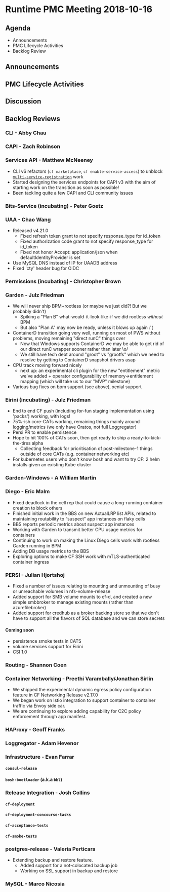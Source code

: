 # Runtime PMC Meeting 2018-10-16

## Agenda

* Announcements
* PMC Lifecycle Activities
* Backlog Review


## Announcements


## PMC Lifecycle Activities


## Discussion


## Backlog Reviews

### CLI - Abby Chau


### CAPI - Zach Robinson


### Services API - Matthew McNeeney

* CLI v6 refactors (`cf marketplace`, `cf enable-service-access`) to unblock [`multi-service-registration`](https://docs.google.com/document/d/1_OBnFCsL3ru43PEXocsCc3EuGaM0YLHjr0iAoXnakt4/edit) work
* Started designing the services endpoints for CAPI v3 with the aim of starting work on the transition as soon as possible! 
* Been tackling quite a few CAPI and CLI community issues

### Bits-Service (incubating) - Peter Goetz


### UAA - Chao Wang
- Released v4.21.0
  - Fixed refresh token grant to not specify response_type for id_token
  - Fixed authorization code grant to not specify response_type for id_token
  - Fixed not honor Accept: application/json when defaultIdentityProvider is set
- Use MySQL DNS instead of IP for UAADB address
- Fixed 'cty' header bug for OIDC


### Permissions (incubating) - Christopher Brown


### Garden - Julz Friedman

 - We will never ship BPM+rootless (or maybe we just did?! But we probably didn't)
   - Spiking a "Plan B" what-would-it-look-like-if we did rootless *without* BPM
   - But also "Plan A" may now be ready, unless it blows up again :'(
 - ContainerD transition going very well, running on most of PWS without problems, moving remaining "direct runC" things over
   - Now that Windows supports ContainerD we may be able to get rid of our direct runC wrapper sooner rather than later \o/
   - We still have tech debt around "groot" vs "grootfs" which we need to resolve by getting to ContainerD snapshot drivers asap
 - CPU track moving forward nicely
   - next up: an experimental cli plugin for the new "entitlement" metric we've added + operator configurability of memory->entitlement mapping (which will take us to our "MVP" milestone)
 - Various bug fixes on bpm support (see above), xenial support

### Eirini (incubating) - Julz Friedman

 - End to end CF push (including for-fun staging implementation using 'packs') working, with logs!
 - 75%-ish core-CATs working, remaining things mainly around logging/metrics (we only have Oratos, not full Loggregator)
 - Persi PR to enable persistence
 - Hope to hit 100% of CATs soon, then get ready to ship a ready-to-kick-the-tires alpha
   - Collecting feedback for prioritisation of post-milestone-1 things outside of core CATs (e.g. container networking etc)
 - For kubernetes users who don't know bosh and want to try CF: 2 helm installs given an existing Kube cluster

### Garden-Windows - A William Martin


### Diego - Eric Malm

- Fixed deadlock in the cell rep that could cause a long-running container creation to block others
- Finished initial work in the BBS on new ActualLRP list APIs, related to maintaining routability to “suspect” app instances on flaky cells
- BBS reports periodic metrics about suspect app instances
- Working with Garden to transmit better CPU usage metrics for containers
- Continuing to work on making the Linux Diego cells work with rootless Garden running in BPM
- Adding DB usage metrics to the BBS
- Exploring options to make CF SSH work with mTLS-authenticated container ingress


### PERSI - Julian Hjortshoj

- Fixed a number of issues relating to mounting and unmounting of busy or unreachable volumes in nfs-volume-release
- Added support for SMB volume mounts to cf-d, and created a new simple smbbroker to manage existing mounts (rather than azurefilebroker)
- Added support for credhub as a broker backing store so that we don't have to support all the flavors of SQL database and we can store secrets

#### Coming soon
- persistence smoke tests in CATS
- volume services support for Eirini
- CSI 1.0

### Routing - Shannon Coen


### Container Networking - Preethi Varambally/Jonathan Sirlin
- We shipped the experimental dynamic egress policy configuration feature in CF Networking Release v2.17.0 
- We began work on Istio integration to support container to container traffic via Envoy side car.
- We are continuing to explore adding capability for C2C policy enforcement through app manifest. 

### HAProxy - Geoff Franks


### Loggregator - Adam Hevenor


### Infrastructure - Evan Farrar

#### `consul-release`


#### `bosh-bootloader` (a.k.a `bbl`)


### Release Integration - Josh Collins

#### `cf-deployment`


#### `cf-deployment-concourse-tasks`


#### `cf-acceptance-tests`


#### `cf-smoke-tests`


### postgres-release - Valeria Perticara
- Extending backup and restore feature.
  - Added support for a not-colocated backup job
  - Working on SSL support in backup and restore

### MySQL - Marco Nicosia


